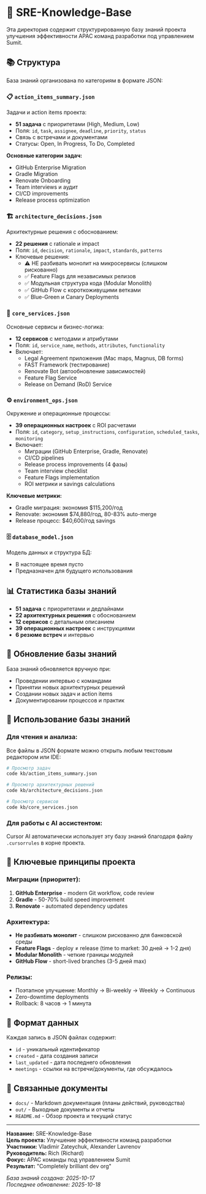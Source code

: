 # 🧠 SRE-Knowledge-Base

Эта директория содержит структурированную базу знаний проекта улучшения эффективности APAC команд разработки под управлением Sumit.

## 📚 Структура

База знаний организована по категориям в формате JSON:

### 📋 `action_items_summary.json`
Задачи и action items проекта:
- **51 задача** с приоритетами (High, Medium, Low)
- Поля: `id`, `task`, `assignee`, `deadline`, `priority`, `status`
- Связь с встречами и документами
- Статусы: Open, In Progress, To Do, Completed

**Основные категории задач:**
- GitHub Enterprise Migration
- Gradle Migration  
- Renovate Onboarding
- Team interviews и аудит
- CI/CD improvements
- Release process optimization

### 🏗️ `architecture_decisions.json`
Архитектурные решения с обоснованием:
- **22 решения** с rationale и impact
- Поля: `id`, `decision`, `rationale`, `impact`, `standards`, `patterns`
- Ключевые решения:
  - ⚠️ НЕ разбивать монолит на микросервисы (слишком рискованно)
  - ✅ Feature Flags для независимых релизов
  - ✅ Модульная структура кода (Modular Monolith)
  - ✅ GitHub Flow с короткоживущими ветками
  - ✅ Blue-Green и Canary Deployments

### 🔧 `core_services.json`
Основные сервисы и бизнес-логика:
- **12 сервисов** с методами и атрибутами
- Поля: `id`, `service_name`, `methods`, `attributes`, `functionality`
- Включает:
  - Legal Agreement приложения (Mac maps, Magnus, DB forms)
  - FAST Framework (тестирование)
  - Renovate Bot (автообновление зависимостей)
  - Feature Flag Service
  - Release on Demand (RoD) Service

### ⚙️ `environment_ops.json`
Окружение и операционные процессы:
- **39 операционных настроек** с ROI расчетами
- Поля: `id`, `category`, `setup_instructions`, `configuration`, `scheduled_tasks`, `monitoring`
- Включает:
  - Миграции (GitHub Enterprise, Gradle, Renovate)
  - CI/CD pipelines
  - Release process improvements (4 фазы)
  - Team interview checklist
  - Feature Flags implementation
  - ROI метрики и savings calculations

**Ключевые метрики:**
- Gradle миграция: экономия $115,200/год
- Renovate: экономия $74,880/год, 80-83% auto-merge
- Release процесс: $40,600/год savings

### 🗄️ `database_model.json`
Модель данных и структура БД:
- В настоящее время пусто
- Предназначен для будущего использования

## 📊 Статистика базы знаний

- **51 задача** с приоритетами и дедлайнами
- **22 архитектурных решения** с обоснованием
- **12 сервисов** с детальным описанием
- **39 операционных настроек** с инструкциями
- **6 резюме встреч** и интервью

## 🔄 Обновление базы знаний

База знаний обновляется вручную при:
- Проведении интервью с командами
- Принятии новых архитектурных решений
- Создании новых задач и action items
- Документировании процессов и практик

## 📖 Использование базы знаний

### Для чтения и анализа:
Все файлы в JSON формате можно открыть любым текстовым редактором или IDE:
```bash
# Просмотр задач
code kb/action_items_summary.json

# Просмотр архитектурных решений
code kb/architecture_decisions.json

# Просмотр сервисов
code kb/core_services.json
```

### Для работы с AI ассистентом:
Cursor AI автоматически использует эту базу знаний благодаря файлу `.cursorrules` в корне проекта.

## 🎯 Ключевые принципы проекта

### Миграции (приоритет):
1. **GitHub Enterprise** - modern Git workflow, code review
2. **Gradle** - 50-70% build speed improvement
3. **Renovate** - automated dependency updates

### Архитектура:
- **Не разбивать монолит** - слишком рискованно для банковской среды
- **Feature Flags** - deploy ≠ release (time to market: 30 дней → 1-2 дня)
- **Modular Monolith** - четкие границы модулей
- **GitHub Flow** - short-lived branches (3-5 дней max)

### Релизы:
- Поэтапное улучшение: Monthly → Bi-weekly → Weekly → Continuous
- Zero-downtime deployments
- Rollback: 8 часов → 1 минута

## 📝 Формат данных

Каждая запись в JSON файлах содержит:
- `id` - уникальный идентификатор
- `created` - дата создания записи
- `last_updated` - дата последнего обновления
- `meetings` - ссылки на встречи/документы, где обсуждалось

## 🔗 Связанные документы

- `docs/` - Markdown документация (планы действий, руководства)
- `out/` - Выходные документы и отчеты
- `README.md` - Обзор проекта и текущий статус

---

**Название:** SRE-Knowledge-Base  
**Цель проекта:** Улучшение эффективности команд разработки  
**Участники:** Vladimir Zateychuk, Alexander Lavrenov  
**Руководитель:** Rich (Richard)  
**Фокус:** APAC команды под управлением Sumit  
**Результат:** "Completely brilliant dev org"

*База знаний создана: 2025-10-17*  
*Последнее обновление: 2025-10-18*
